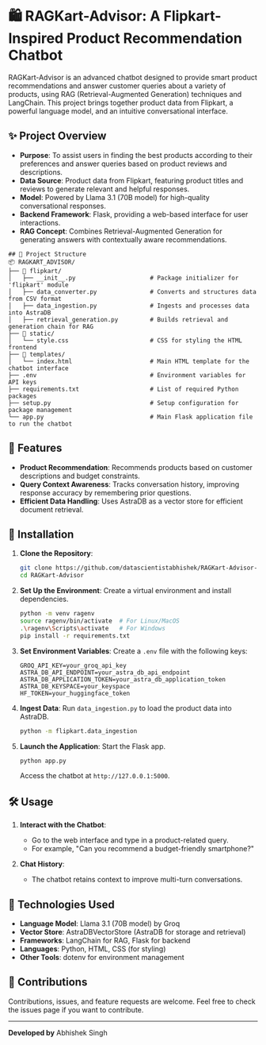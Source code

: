 # 🛍️ RAGKart-Advisor: A Flipkart-Inspired Product Recommendation Chatbot

RAGKart-Advisor is an advanced chatbot designed to provide smart product recommendations and answer customer queries about a variety of products, using RAG (Retrieval-Augmented Generation) techniques and LangChain. This project brings together product data from Flipkart, a powerful language model, and an intuitive conversational interface.

## ✨ Project Overview

- **Purpose**: To assist users in finding the best products according to their preferences and answer queries based on product reviews and descriptions.
- **Data Source**: Product data from Flipkart, featuring product titles and reviews to generate relevant and helpful responses.
- **Model**: Powered by Llama 3.1 (70B model) for high-quality conversational responses.
- **Backend Framework**: Flask, providing a web-based interface for user interactions.
- **RAG Concept**: Combines Retrieval-Augmented Generation for generating answers with contextually aware recommendations.
```
## 📂 Project Structure
📦 RAGKART_ADVISOR/
├── 📂 flipkart/
│   ├── __init__.py                     # Package initializer for 'flipkart' module
│   ├── data_converter.py               # Converts and structures data from CSV format
│   ├── data_ingestion.py               # Ingests and processes data into AstraDB
│   ├── retrieval_generation.py         # Builds retrieval and generation chain for RAG
├── 📂 static/
│   └── style.css                       # CSS for styling the HTML frontend
├── 📂 templates/
│   └── index.html                      # Main HTML template for the chatbot interface
├── .env                                # Environment variables for API keys
├── requirements.txt                    # List of required Python packages
├── setup.py                            # Setup configuration for package management
└── app.py                              # Main Flask application file to run the chatbot

```

## 🚀 Features

- **Product Recommendation**: Recommends products based on customer descriptions and budget constraints.
- **Query Context Awareness**: Tracks conversation history, improving response accuracy by remembering prior questions.
- **Efficient Data Handling**: Uses AstraDB as a vector store for efficient document retrieval.

## 🔧 Installation

1. **Clone the Repository**:
    ```bash
    git clone https://github.com/datascientistabhishek/RAGKart-Advisor-.git
    cd RAGKart-Advisor
    ```

2. **Set Up the Environment**:
    Create a virtual environment and install dependencies.
    ```bash
    python -m venv ragenv
    source ragenv/bin/activate  # For Linux/MacOS
    .\ragenv\Scripts\activate   # For Windows
    pip install -r requirements.txt
    ```

3. **Set Environment Variables**:
    Create a `.env` file with the following keys:
    ```
    GROQ_API_KEY=your_groq_api_key
    ASTRA_DB_API_ENDPOINT=your_astra_db_api_endpoint
    ASTRA_DB_APPLICATION_TOKEN=your_astra_db_application_token
    ASTRA_DB_KEYSPACE=your_keyspace
    HF_TOKEN=your_huggingface_token
    ```

4. **Ingest Data**:
    Run `data_ingestion.py` to load the product data into AstraDB.
    ```bash
    python -m flipkart.data_ingestion
    ```

5. **Launch the Application**:
    Start the Flask app.
    ```bash
    python app.py
    ```

    Access the chatbot at `http://127.0.0.1:5000`.

## 🛠️ Usage

1. **Interact with the Chatbot**:
    - Go to the web interface and type in a product-related query.
    - For example, "Can you recommend a budget-friendly smartphone?"

2. **Chat History**:
    - The chatbot retains context to improve multi-turn conversations.

## 💼 Technologies Used

- **Language Model**: Llama 3.1 (70B model) by Groq
- **Vector Store**: AstraDBVectorStore (AstraDB for storage and retrieval)
- **Frameworks**: LangChain for RAG, Flask for backend
- **Languages**: Python, HTML, CSS (for styling)
- **Other Tools**: dotenv for environment management


## 🤝 Contributions

Contributions, issues, and feature requests are welcome. Feel free to check the issues page if you want to contribute.

---

**Developed by** Abhishek Singh

